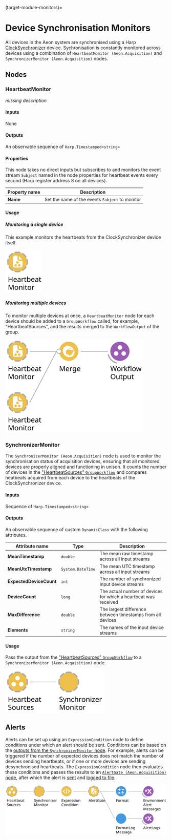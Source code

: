 (target-module-monitors)=
# Device Synchronisation Monitors

All devices in the Aeon system are synchronised using a Harp [ClockSynchronizer](https://github.com/harp-tech/device.clocksynchronizer) device. 
Sychronisation is constantly monitored across devices using a combination of `HeartbeatMonitor (Aeon.Acquisition)` and `SynchronizerMonitor (Aeon.Acquisition)` nodes.

## Nodes
### HeartbeatMonitor
<!-- missing heartbeat monitor description -->
_missing description_

#### Inputs
None

#### Outputs
An observable sequence of `Harp.Timestamped<string>` 

#### Properties
This node takes no direct inputs but subscribes to and monitors the event stream `Subject` named in the node properties for heartbeat events every second (Harp register address 8 on all devices). 

| Property name      | Description                                                                         |
|--------------------|-------------------------------------------------------------------------------------|
| **Name**           | Set the name of the events `Subject` to monitor                                     |

#### Usage
##### Monitoring a single device
This example monitors the heartbeats from the ClockSynchronizer device itself.

![Aeon.Acquisition.HeartbeatMonitor](../../workflows/heartbeatMonitor.svg)

##### Monitoring multiple devices
To monitor multiple devices at once, a `HeartbeatMonitor` node for each device should be added to a `GroupWorkflow` called, for example, "HeartbeatSources", and the results merged to the `WorkflowOutput` of the group.

![Aeon.Acquisition.HeartbeatSources merge](../../workflows/heartbeatSourcesInt.svg)

### SynchronizerMonitor
The `SynchronizerMonitor (Aeon.Acquisition)` node is used to monitor the synchronisation status of acquisition devices, ensuring that all monitored devices are properly aligned and functioning in unison. 
It counts the number of devices in the ["HeartbeatSources" `GroupWorkflow`](#monitoring-multiple-devices) and compares heatbeats acquired from each device to the heartbeats of the ClockSynchronizer device. 

#### Inputs
Sequence of `Harp.Timestamped<string>`

#### Outputs
An observable sequence of custom `DynamicClass` with the following attributes. 

| Attribute name          | Type               | Description                                                      |
|-------------------------|--------------------|------------------------------------------------------------------|
| **MeanTimestamp**       | `double`           | The mean raw timestamp across all input streams                  |
| **MeanUtcTimestamp**    | `System.DateTime`  | The mean UTC timestamp across all input streams                  |
| **ExpectedDeviceCount** | `int`              | The number of synchronized input device streams                  |
| **DeviceCount**         | `long`             | The actual number of devices for which a heartbeat was received  |
| **MaxDifference**       | `double`           | The largest difference between timestamps from all devices       |
| **Elements**            | `string`           | The names of the input device streams                            |

#### Usage
Pass the output from the ["HeartbeatSources" `GroupWorkflow`](#monitoring-multiple-devices) to a `SynchronizerMonitor (Aeon.Acquisition)` node. 

![Aeon.Acquisition.HeartbeatSources](../../workflows/heartbeatSources.svg)

## Alerts
Alerts can be set up using an `ExpressionCondition` node to define conditions under which an alert should be sent.
Conditions can be based on the [outputs from the `SynchronizerMonitor` node](#synchronizermonitor).
For example, alerts can be triggered if the number of expected devices does not match the number of devices sending heartbeats, or if one or more devices are sending desynchronised heartbeats.
The `ExpressionCondition` node then evaluates these conditions and passes the results to an [`AlertGate (Aeon.Acquisition)` node](./alerts.md#alertgate), after which the alert is [sent](./alerts.md#sendalert) and [logged to file](./alerts.md#formatlogmessage).

![SynchMonitorLogs](../../workflows/synchMonitorLogs.svg)